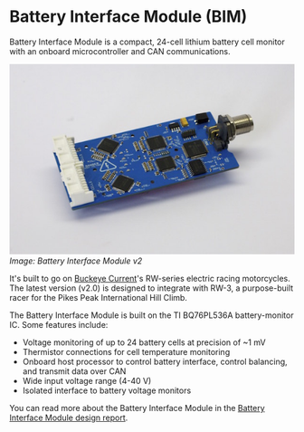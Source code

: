 Battery Interface Module (BIM)
========================

Battery Interface Module is a compact, 24-cell lithium battery cell monitor with an onboard microcontroller and CAN communications.

![Image of BIM](https://github.com/aaronbeekay/Battery-Interface-Module/blob/master/Documentation/Battery%20Interface%20Module%20v2%20600x400.jpg?raw=true)
*Image: Battery Interface Module v2*

It's built to go on [Buckeye Current](http://current.osu.edu/)'s RW-series electric racing motorcycles. The latest version (v2.0) is designed to integrate with RW-3, a purpose-built racer for the Pikes Peak International Hill Climb.

The Battery Interface Module is built on the TI BQ76PL536A battery-monitor IC. Some features include:

* Voltage monitoring of up to 24 battery cells at precision of ~1 mV
* Thermistor connections for cell temperature monitoring
* Onboard host processor to control battery interface, control balancing, and transmit data over CAN
* Wide input voltage range (4-40 V)
* Isolated interface to battery voltage monitors

You can read more about the Battery Interface Module in the [Battery Interface Module design report]( https://github.com/aaronbeekay/Battery-Interface-Module/raw/master/Documentation/Battery%20Interface%20Module%20report.pdf).
